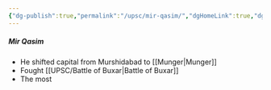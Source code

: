 ```yaml
---
{"dg-publish":true,"permalink":"/upsc/mir-qasim/","dgHomeLink":true,"dgPassFrontmatter":false}
---
```


##### Mir Qasim
- He shifted capital from Murshidabad to [[Munger|Munger]]
- Fought [[UPSC/Battle of Buxar|Battle of Buxar]]
- The most 